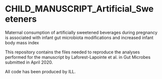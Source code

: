 # CHILD_MANUSCRIPT_Artificial_Sweeteners
Maternal consumption of artificially sweetened beverages during pregnancy is associated with infant gut microbiota modifications and increased infant body mass index

This repository contains the files needed to reproduce the analyses performed for the manuscript by Laforest-Lapointe et al. in Gut Microbes submitted in April 2020.

All code has been produced by ILL.
